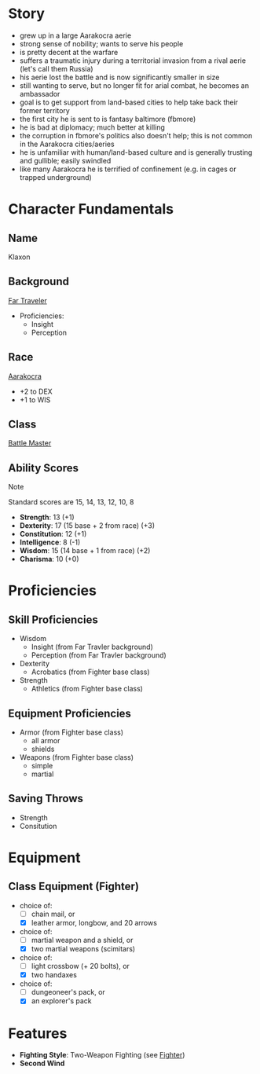
# Story

- grew up in a large Aarakocra aerie
- strong sense of nobility; wants to serve his people
- is pretty decent at the warfare
- suffers a traumatic injury during a territorial invasion from a rival aerie (let's call them Russia)
- his aerie lost the battle and is now significantly smaller in size
- still wanting to serve, but no longer fit for arial combat, he becomes an ambassador
- goal is to get support from land-based cities to help take back their former territory
- the first city he is sent to is fantasy baltimore (fbmore)
- he is bad at diplomacy; much better at killing
- the corruption in fbmore's politics also doesn't help; this is not common in the Aarakocra cities/aeries
- he is unfamiliar with human/land-based culture and is generally trusting and gullible; easily swindled
- like many Aarakocra he is terrified of confinement (e.g. in cages or trapped underground)

# Character Fundamentals

## Name
Klaxon

## Background

[Far Traveler](../concepts/backgrounds.md)

- Proficiencies:
    - Insight
    - Perception

## Race
[Aarakocra](../races/aarakocra.md)

- +2 to DEX
- +1 to WIS

## Class
[Battle Master](../classes/battlemaster.md)

## Ability Scores

> [!NOTE]
> Standard scores are 15, 14, 13, 12, 10, 8

- **Strength**: 13 (+1)
- **Dexterity**: 17 (15 base + 2 from race) (+3)
- **Constitution**: 12 (+1)
- **Intelligence**: 8 (-1)
- **Wisdom**: 15 (14 base + 1 from race) (+2)
- **Charisma**: 10 (+0)

# Proficiencies

## Skill Proficiencies

- Wisdom
    - Insight (from Far Travler background)
    - Perception (from Far Travler background)
- Dexterity
    - Acrobatics (from Fighter base class)
- Strength
    - Athletics (from Fighter base class)

## Equipment Proficiencies

- Armor (from Fighter base class)
    - all armor
    - shields
- Weapons (from Fighter base class)
    - simple
    - martial

## Saving Throws

- Strength
- Consitution

# Equipment

## Class Equipment (Fighter)

 - choice of:
     - [ ] chain mail, or
     - [x] leather armor, longbow, and 20 arrows
 - choice of:
    - [ ] martial weapon and a shield, or
    - [x] two martial weapons (scimitars)
 - choice of:
    - [ ] light crossbow (+ 20 bolts), or
    - [x] two handaxes
 - choice of:
    - [ ] dungeoneer's pack, or
    - [x] an explorer's pack

# Features

 - **Fighting Style**: Two-Weapon Fighting (see [Fighter](../classes/fighter.md))
 - **Second Wind**
